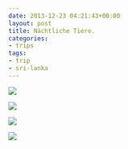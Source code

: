 ```yaml
---
date: 2013-12-23 04:21:43+00:00
layout: post
title: Nächtliche Tiere.
categories:
- trips
tags:
- trip
- sri-lanka
---
```


[![](http://clemi.ag3r.at/wp-content/uploads/2013/12/wpid-Photo-22.12.2013-1624.jpg)](http://clemi.ag3r.at/wp-content/uploads/2013/12/wpid-Photo-22.12.2013-1624.jpg)





[![](http://clemi.ag3r.at/wp-content/uploads/2013/12/wpid-Photo-22.12.2013-1625.jpg)](http://clemi.ag3r.at/wp-content/uploads/2013/12/wpid-Photo-22.12.2013-1625.jpg)





[![](http://clemi.ag3r.at/wp-content/uploads/2013/12/wpid-Photo-22.12.2013-1627.jpg)](http://clemi.ag3r.at/wp-content/uploads/2013/12/wpid-Photo-22.12.2013-1627.jpg)





[![](http://clemi.ag3r.at/wp-content/uploads/2013/12/wpid-Photo-22.12.2013-1628.jpg)](http://clemi.ag3r.at/wp-content/uploads/2013/12/wpid-Photo-22.12.2013-1628.jpg)




